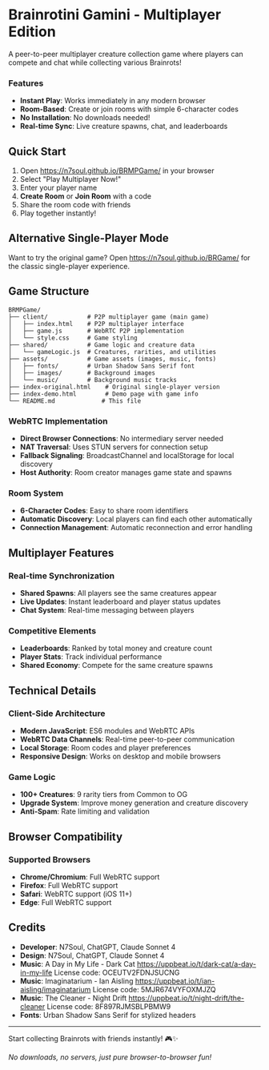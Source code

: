 # Brainrotini Gamini - Multiplayer Edition

A peer-to-peer multiplayer creature collection game where players can compete and chat while collecting various Brainrots!

### Features
- **Instant Play**: Works immediately in any modern browser
- **Room-Based**: Create or join rooms with simple 6-character codes
- **No Installation**: No downloads needed!
- **Real-time Sync**: Live creature spawns, chat, and leaderboards

## Quick Start

1. Open https://n7soul.github.io/BRMPGame/ in your browser
2. Select "Play Multiplayer Now!"
2. Enter your player name
3. **Create Room** or **Join Room** with a code
4. Share the room code with friends
5. Play together instantly!

## Alternative Single-Player Mode

Want to try the original game? Open https://n7soul.github.io/BRGame/ for the classic single-player experience.

## Game Structure

```
BRMPGame/
├── client/           # P2P multiplayer game (main game)
│   ├── index.html    # P2P multiplayer interface
│   ├── game.js       # WebRTC P2P implementation
│   └── style.css     # Game styling
├── shared/           # Game logic and creature data
│   └── gameLogic.js  # Creatures, rarities, and utilities
├── assets/           # Game assets (images, music, fonts)
│   ├── fonts/        # Urban Shadow Sans Serif font
│   ├── images/       # Background images
│   └── music/        # Background music tracks
├── index-original.html    # Original single-player version
├── index-demo.html        # Demo page with game info
└── README.md             # This file
```

### WebRTC Implementation
- **Direct Browser Connections**: No intermediary server needed
- **NAT Traversal**: Uses STUN servers for connection setup
- **Fallback Signaling**: BroadcastChannel and localStorage for local discovery
- **Host Authority**: Room creator manages game state and spawns

### Room System
- **6-Character Codes**: Easy to share room identifiers
- **Automatic Discovery**: Local players can find each other automatically
- **Connection Management**: Automatic reconnection and error handling

## Multiplayer Features

### Real-time Synchronization
- **Shared Spawns**: All players see the same creatures appear
- **Live Updates**: Instant leaderboard and player status updates
- **Chat System**: Real-time messaging between players

### Competitive Elements
- **Leaderboards**: Ranked by total money and creature count
- **Player Stats**: Track individual performance
- **Shared Economy**: Compete for the same creature spawns

## Technical Details

### Client-Side Architecture
- **Modern JavaScript**: ES6 modules and WebRTC APIs
- **WebRTC Data Channels**: Real-time peer-to-peer communication
- **Local Storage**: Room codes and player preferences
- **Responsive Design**: Works on desktop and mobile browsers

### Game Logic
- **100+ Creatures**: 9 rarity tiers from Common to OG
- **Upgrade System**: Improve money generation and creature discovery
- **Anti-Spam**: Rate limiting and validation

## Browser Compatibility

### Supported Browsers
- **Chrome/Chromium**: Full WebRTC support
- **Firefox**: Full WebRTC support  
- **Safari**: WebRTC support (iOS 11+)
- **Edge**: Full WebRTC support

## Credits

- **Developer**: N7Soul, ChatGPT, Claude Sonnet 4
- **Design**: N7Soul, ChatGPT, Claude Sonnet 4
- **Music**: A Day in My Life - Dark Cat
https://uppbeat.io/t/dark-cat/a-day-in-my-life
License code: OCEUTV2FDNJSUCNG
- **Music**: Imaginatarium - Ian Aisling
https://uppbeat.io/t/ian-aisling/imaginatarium
License code: 5MJR674VYFOXMJZQ
- **Music**: The Cleaner - Night Drift
https://uppbeat.io/t/night-drift/the-cleaner
License code: 8F897RJMSBLPBMW9
- **Fonts**: Urban Shadow Sans Serif for stylized headers

---

Start collecting Brainrots with friends instantly! 🎮✨

*No downloads, no servers, just pure browser-to-browser fun!*